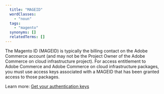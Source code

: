 ```yaml
---
  title: "MAGEID"
  wordClasses:
    - "noun"
  tags:
    - "magento"
  synonyms: []
  relatedTerms: []
---
```

The Magento ID (MAGEID) is typically the billing contact on the Adobe Commerce account (and may not be the Project Owner of the Adobe Commerce on cloud infrastructure project). For access entitlement to Adobe Commerce and Adobe Commerce on cloud infrastructure packages, you must use access keys associated with a MAGEID that has been granted access to those packages.

Learn more: [Get your authentication keys](https://devdocs.magento.com/guides/v2.4/install-gde/prereq/connect-auth.html)
